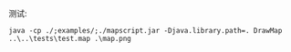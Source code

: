 
测试:

```shell
java -cp ./;examples/;./mapscript.jar -Djava.library.path=. DrawMap ..\..\tests\test.map .\map.png
```
